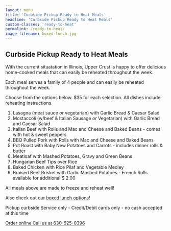```yaml
---
layout: menu
title: 'Curbside Pickup Ready to Heat Meals'
headline: 'Curbside Pickup Ready to Heat Meals'
custom-classes: 'ready-to-heat'
permalink: /ready-to-heat/
image-filename: boxed-lunch.jpg
---
```


## Curbside Pickup Ready to Heat Meals

With the current situatation in Illinois, Upper Crust is happy to offer
delicious home-cooked meals that can easily be reheated throughout the week.

Each meal serves a family of 4 people and can easily be reheated throughout the
week.

Choose from the options below. \$35 for each selection. All dishes include
reheating instructions.

1. Lasagna (meat sauce _or_ vegetarian) with Garlic Bread & Caesar Salad
2. Mostaccoli (w/beef & Italian Sausage _or_ Vegetarian) with Garlic Bread and
   Caesar Salad
3. Italian Beef with Rolls and Mac and Cheese and Baked Beans - comes with hot &
   sweet peppers
4. BBQ Pulled Pork with Rolls with Mac and Cheese and Baked Beans
5. Pot Roast with Baby New Potatoes and Carrots - includes dinner rolls & butter
6. Meatloaf with Mashed Potatoes, Gravy and Green Beans
7. Hungarian Beef Tips over Rice
8. Baked Chicken with Rice Pilaf and Vegetable Medley
9. Braised Beef Brisket with Garlic Mashed Potatoes - French Rolls available for
   additional \$ 2.00

All meals above are made to freeze and reheat well!

Also check out our [boxed lunch options](/menus/boxed-lunches/)!

Pickup curbside Service only - Credit/Debit cards only - no cash accepted at
this time

<div class="buttonContainer">
  <a
    class="button"
    href="https://uppercrustcatering.wufoo.com/forms/z1ulr3tr1kev45s/"
  >
    Order online
  </a>
  <a class="button" href="tel:16305250396">Call us at 630-525-0396</a>
</div>
